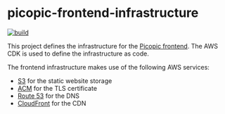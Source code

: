 # picopic-frontend-infrastructure

[![build](https://github.com/jmp/picopic-frontend-infrastructure/actions/workflows/build.yml/badge.svg)](https://github.com/jmp/picopic-frontend-infrastructure/actions/workflows/build.yml)

This project defines the infrastructure for the [Picopic frontend][1].
The AWS CDK is used to define the infrastructure as code.

The frontend infrastructure makes use of the following AWS services:

* [S3](https://aws.amazon.com/s3/) for the static website storage
* [ACM](https://aws.amazon.com/certificate-manager/) for the TLS certificate
* [Route 53](https://aws.amazon.com/route53/) for the DNS
* [CloudFront](https://aws.amazon.com/cloudfront/) for the CDN

[1]: https://github.com/jmp/picopic-frontend
